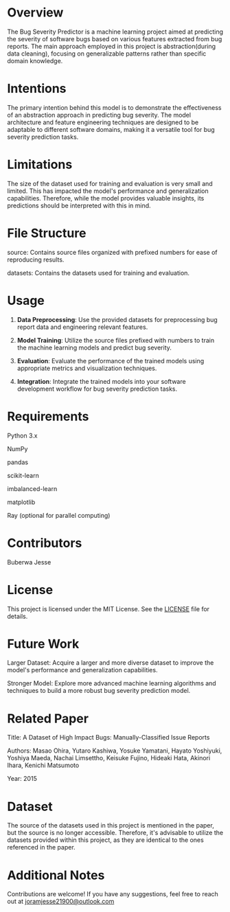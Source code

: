 # Overview

The Bug Severity Predictor is a machine learning project aimed at predicting the severity of software bugs based on various features extracted from bug reports. The main approach employed in this project is abstraction(during data cleaning), focusing on generalizable patterns rather than specific domain knowledge.

# Intentions

The primary intention behind this model is to demonstrate the effectiveness of an abstraction approach in predicting bug severity. The model architecture and feature engineering techniques are designed to be adaptable to different software domains, making it a versatile tool for bug severity prediction tasks.

# Limitations

The size of the dataset used for training and evaluation is very small and limited. This has impacted the model's performance and generalization capabilities. Therefore, while the model provides valuable insights, its predictions should be interpreted with this in mind.

# File Structure
source: Contains source files organized with prefixed numbers for ease of reproducing results.

datasets: Contains the datasets used for training and evaluation.

# Usage

1. **Data Preprocessing**: Use the provided datasets for preprocessing bug report data and engineering relevant features.

2. **Model Training**: Utilize the source files prefixed with numbers to train the machine learning models and predict bug severity.

3. **Evaluation**: Evaluate the performance of the trained models using appropriate metrics and visualization techniques.

4. **Integration**: Integrate the trained models into your software development workflow for bug severity prediction tasks.

# Requirements
Python 3.x

NumPy

pandas

scikit-learn

imbalanced-learn

matplotlib

Ray (optional for parallel computing)

# Contributors
Buberwa Jesse

# License
This project is licensed under the MIT License. See the [LICENSE](LICENSE) file for details.

# Future Work
Larger Dataset: Acquire a larger and more diverse dataset to improve the model's performance and generalization capabilities.

Stronger Model: Explore more advanced machine learning algorithms and techniques to build a more robust bug severity prediction model.

# Related Paper
Title: A Dataset of High Impact Bugs: Manually-Classified Issue Reports

Authors: Masao Ohira, Yutaro Kashiwa, Yosuke Yamatani, Hayato Yoshiyuki, Yoshiya Maeda, Nachai Limsettho, Keisuke Fujino, Hideaki Hata, Akinori Ihara, Kenichi Matsumoto

Year: 2015

# Dataset
The source of the datasets used in this project is mentioned in the paper, but the source is no longer accessible. Therefore, it's advisable to utilize the datasets provided within this project, as they are identical to the ones referenced in the paper.

# Additional Notes
Contributions are welcome! If you have any suggestions, feel free to reach out at joramjesse21900@outlook.com
